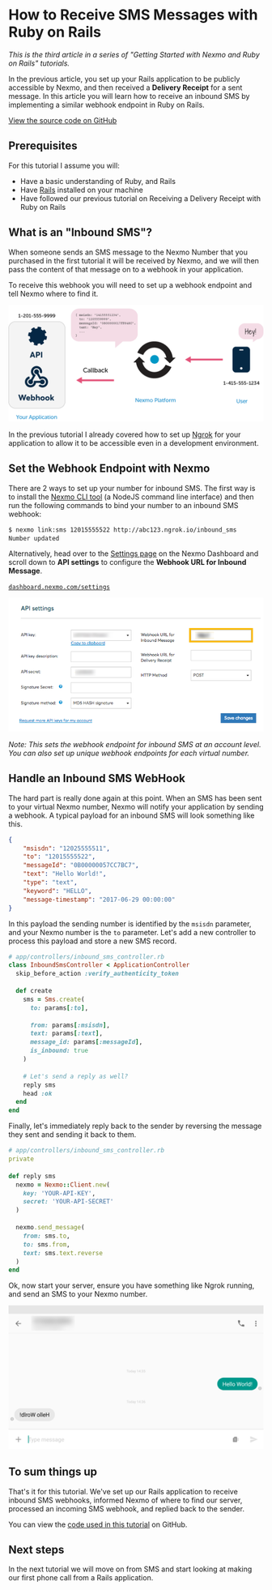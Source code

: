 # How to Receive SMS Messages with Ruby on Rails

_This is the third article in a series of "Getting Started with Nexmo and Ruby on Rails" tutorials._

In the previous article, you set up your Rails application to be publicly accessible by Nexmo, and then received a **Delivery Receipt** for a sent message. In this article you will learn how to receive an inbound SMS by implementing a similar webhook endpoint in Ruby on Rails.

[View the source code on GitHub](https://github.com/workbetta/nexmo-rails-quickstart/blob/master/app/controllers/inbound_sms_controller.rb)

## Prerequisites

For this tutorial I assume you will:

- Have a basic understanding of Ruby, and Rails
- Have [Rails](http://rubyonrails.org/) installed on your machine
- Have followed our previous tutorial on Receiving a Delivery Receipt with Ruby on Rails

## What is an "Inbound SMS"?

When someone sends an SMS message to the Nexmo Number that you purchased in the first tutorial it will be received by Nexmo, and we will then pass the content of that message on to a webhook in your application.

To receive this webhook you will need to set up a webhook endpoint and tell Nexmo where to find it.

![DLR flow](sms-receive/diagram-receive.png)

In the previous tutorial I already covered how to set up [Ngrok](http://ngrok.io) for your application to allow it to be accessible even in a development environment.

## Set the Webhook Endpoint with Nexmo

There are 2 ways to set up your number for inbound SMS. The first way is to install the [Nexmo CLI tool](https://github.com/nexmo/nexmo-cli) (a NodeJS command line interface) and then run the following commands to bind your number to an inbound SMS webhook:

```sh
$ nexmo link:sms 12015555522 http://abc123.ngrok.io/inbound_sms
Number updated
```

Alternatively, head over to the [Settings page](https://dashboard.nexmo.com/settings) on the Nexmo Dashboard and scroll down to **API settings** to configure the **Webhook URL for Inbound Message**.

[`dashboard.nexmo.com/settings`](https://dashboard.nexmo.com/settings)

![Global inbound SMS configuration](sms-receive/settings.png)

_Note: This sets the webhook endpoint for inbound SMS at an account level. You can also set up unique webhook endpoints for each virtual number._

## Handle an Inbound SMS WebHook

The hard part is really done again at this point. When an SMS has been sent to your virtual Nexmo number, Nexmo will notify your application by sending a webhook. A typical payload for an inbound SMS will look something like this.

```json
{
    "msisdn": "12025555511",
    "to": "12015555522",
    "messageId": "0B00000057CC7BC7",
    "text": "Hello World!",
    "type": "text",
    "keyword": "HELLO",
    "message-timestamp": "2017-06-29 00:00:00"
}
```

In this payload the sending number is identified by the `msisdn` parameter, and your Nexmo number is the `to` parameter. Let's add a new controller to process this payload and store a new SMS record.

```ruby
# app/controllers/inbound_sms_controller.rb
class InboundSmsController < ApplicationController
  skip_before_action :verify_authenticity_token

  def create
    sms = Sms.create(
      to: params[:to],

      from: params[:msisdn],
      text: params[:text],
      message_id: params[:messageId],
      is_inbound: true
    )

    # Let's send a reply as well?
    reply sms
    head :ok
  end
end
```

Finally, let's immediately reply back to the sender by reversing the message they sent and sending it back to them.

```ruby
# app/controllers/inbound_sms_controller.rb
private

def reply sms
  nexmo = Nexmo::Client.new(
    key: 'YOUR-API-KEY',
    secret: 'YOUR-API-SECRET'
  )

  nexmo.send_message(
    from: sms.to,
    to: sms.from,
    text: sms.text.reverse
  )
end
```

Ok, now start your server, ensure you have something like Ngrok running, and send an SMS to your Nexmo number.

![Reversed SMS result](sms-receive/reverse.png)

## To sum things up

That's it for this tutorial. We've set up our Rails application to receive inbound SMS webhooks, informed Nexmo of where to find our server, processed an incoming SMS webhook, and replied back to the sender.

You can view the [code used in this tutorial](ttps://github.com/workbetta/nexmo-rails-quickstart/blob/master/app/controllers/inbound_sms_controller.rb) on GitHub.

## Next steps

In the next tutorial we will move on from SMS and start looking at making our first phone call from a Rails application.
